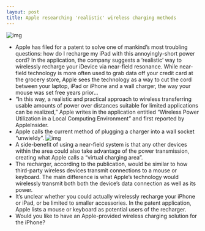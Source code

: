 ```yaml
---
layout: post
title: Apple researching 'realistic' wireless charging methods
---
```

![img](http://media.idownloadblog.com/wp-content/uploads/2011/07/072911_vk_iphoneNFC.jpg)
* Apple has filed for a patent to solve one of mankind’s most troubling questions: how do I recharge my iPad with this annoyingly-short power cord? In the application, the company suggests a ‘realistic’ way to wirelessly recharge your iDevice via near-field resonance. While near-field technology is more often used to grab data off your credit card at the grocery store, Apple sees the technology as a way to cut the cord between your laptop, iPad or iPhone and a wall charger, the way your mouse was set free years prior…
* “In this way, a realistic and practical approach to wireless transferring usable amounts of power over distances suitable for limited applications can be realized,” Apple writes in the application entitled “Wireless Power Utilization in a Local Computing Environment” and first reported by AppleInsider.
* Apple calls the current method of plugging a charger into a wall socket “unwieldy”.
![img](http://media.idownloadblog.com/wp-content/uploads/2012/11/Apple-realistic-wireless-charging-patent.png)
* A side-benefit of using a near-field system is that any other devices within the area could also take advantage of the power transmission, creating what Apple calls a “virtual charging area”.
* The recharger, according to the publication, would be similar to how third-party wireless devices transmit connections to a mouse or keyboard. The main difference is what Apple’s technology would wirelessly transmit both both the device’s data connection as well as its power.
* It’s unclear whether you could actually wirelessly recharge your iPhone or iPad, or be limited to smaller accessories. In the patent application, Apple lists a mouse or keyboard as potential users of the recharger.
* Would you like to have an Apple-provided wireless charging solution for the iPhone?

